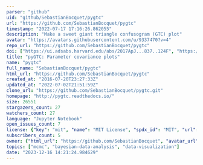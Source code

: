 ```yaml
---
parser: "github"
uid: "github/SebastianBocquet/pygtc"
url: "https://github.com/SebastianBocquet/pygtc"
timestamp: "2022-07-17 17:16:26.862055"
description: "Make a sweet giant triangle confusogram (GTC) plot"
avatar: "https://avatars.githubusercontent.com/u/9337470?v=4"
repo_url: "https://github.com/SebastianBocquet/pygtc"
doi: ["https://ui.adsabs.harvard.edu/abs/2017ApJ...837..124F", "https://ui.adsabs.harvard.edu/abs/2016JOSS....1...46B", "https://ui.adsabs.harvard.edu/abs/2019ascl.soft07004B/abstract"]
title: "pyGTC: Parameter covariance plots"
name: "pygtc"
full_name: "SebastianBocquet/pygtc"
html_url: "https://github.com/SebastianBocquet/pygtc"
created_at: "2016-07-20T23:27:33Z"
updated_at: "2022-07-02T21:51:59Z"
clone_url: "https://github.com/SebastianBocquet/pygtc.git"
homepage: "http://pygtc.readthedocs.io/"
size: 26551
stargazers_count: 27
watchers_count: 27
language: "Jupyter Notebook"
open_issues_count: 7
license: {"key": "mit", "name": "MIT License", "spdx_id": "MIT", "url": "https://api.github.com/licenses/mit", "node_id": "MDc6TGljZW5zZTEz"}
subscribers_count: 5
owner: {"html_url": "https://github.com/SebastianBocquet", "avatar_url": "https://avatars.githubusercontent.com/u/9337470?v=4", "login": "SebastianBocquet", "type": "User"}
topics: ["mcmc", "bayesian-data-analysis", "data-visualization"]
date: "2023-12-16 14:21:24.984629"
---
```

